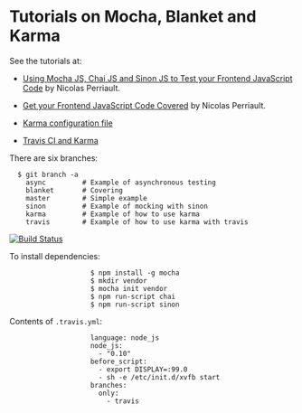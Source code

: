 # Tutorials on Mocha, Blanket and Karma

See the tutorials at:

* [Using Mocha JS, Chai JS and Sinon JS to Test your Frontend JavaScript Code](http://blog.codeship.com/mocha-js-chai-sinon-frontend-javascript-code-testing-tutorial/)
by Nicolas Perriault.

* [Get your Frontend JavaScript Code Covered](https://nicolas.perriault.net/code/2013/get-your-frontend-javascript-code-covered/)
by Nicolas Perriault.

* [Karma configuration file](http://karma-runner.github.io/0.12/config/configuration-file.html)

* [Travis CI and Karma](http://karma-runner.github.io/0.12/plus/travis.html)


There are six branches:

      $ git branch -a
        async         # Example of asynchronous testing
        blanket       # Covering
        master        # Simple example
        sinon         # Example of mocking with sinon
        karma         # Example of how to use karma
        travis        # Example of how to use karma with travis

[![Build Status](https://travis-ci.org/crguezl/mocha-chai-sinon--example.svg?branch=travis)](https://travis-ci.org/crguezl/mocha-chai-sinon--example)

To install dependencies:

                        $ npm install -g mocha
                        $ mkdir vendor
                        $ mocha init vendor
                        $ npm run-script chai
                        $ npm run-script sinon

Contents  of `.travis.yml`:

                        language: node_js
                        node_js:
                          - "0.10"
                        before_script:
                          - export DISPLAY=:99.0
                          - sh -e /etc/init.d/xvfb start
                        branches:
                          only:
                            - travis
